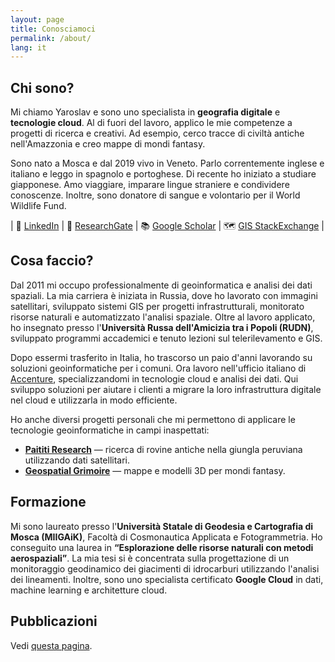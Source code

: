 ```yaml
---
layout: page
title: Conosciamoci
permalink: /about/
lang: it
---
```


## Chi sono?

Mi chiamo Yaroslav e sono uno specialista in **geografia digitale** e **tecnologie cloud**. Al di fuori del lavoro, applico le mie competenze a progetti di ricerca e creativi. Ad esempio, cerco tracce di civiltà antiche nell'Amazzonia e creo mappe di mondi fantasy.

Sono nato a Mosca e dal 2019 vivo in Veneto. Parlo correntemente inglese e italiano e leggo in spagnolo e portoghese. Di recente ho iniziato a studiare giapponese. Amo viaggiare, imparare lingue straniere e condividere conoscenze. Inoltre, sono donatore di sangue e volontario per il World Wildlife Fund.

| 📌 [LinkedIn](https://www.linkedin.com/in/vasyunin) | 📖 [ResearchGate](https://www.researchgate.net/profile/Yaroslav-Vasyunin-2) | 📚 [Google Scholar](https://scholar.google.com/citations?user=7q7CFswAAAAJ) | 🗺️ [GIS StackExchange](https://gis.stackexchange.com/users/9314/yaroslav) |

## Cosa faccio?

Dal 2011 mi occupo professionalmente di geoinformatica e analisi dei dati spaziali. La mia carriera è iniziata in Russia, dove ho lavorato con immagini satellitari, sviluppato sistemi GIS per progetti infrastrutturali, monitorato risorse naturali e automatizzato l'analisi spaziale. Oltre al lavoro applicato, ho insegnato presso l'**Università Russa dell'Amicizia tra i Popoli (RUDN)**, sviluppato programmi accademici e tenuto lezioni sul telerilevamento e GIS.

Dopo essermi trasferito in Italia, ho trascorso un paio d'anni lavorando su soluzioni geoinformatiche per i comuni. Ora lavoro nell'ufficio italiano di [Accenture](https://www.accenture.com/us-en/services/ecosystem-partners/google-cloud), specializzandomi in tecnologie cloud e analisi dei dati. Qui sviluppo soluzioni per aiutare i clienti a migrare la loro infrastruttura digitale nel cloud e utilizzarla in modo efficiente.

Ho anche diversi progetti personali che mi permettono di applicare le tecnologie geoinformatiche in campi inaspettati:
- [**Paititi Research**](https://www.paititi.info/) — ricerca di rovine antiche nella giungla peruviana utilizzando dati satellitari.
- [**Geospatial Grimoire**](https://geospatial-grimoire.com/) — mappe e modelli 3D per mondi fantasy.

## Formazione

Mi sono laureato presso l'**Università Statale di Geodesia e Cartografia di Mosca (MIIGAiK)**, Facoltà di Cosmonautica Applicata e Fotogrammetria. Ho conseguito una laurea in **“Esplorazione delle risorse naturali con metodi aerospaziali”**. La mia tesi si è concentrata sulla progettazione di un monitoraggio geodinamico dei giacimenti di idrocarburi utilizzando l'analisi dei lineamenti. Inoltre, sono uno specialista certificato **Google Cloud** in dati, machine learning e architetture cloud.

## Pubblicazioni

Vedi [questa pagina](/pubs).

